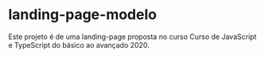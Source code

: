 # landing-page-modelo
Este projeto é de uma landing-page proposta no curso Curso de JavaScript e TypeScript do básico ao avançado 2020.

